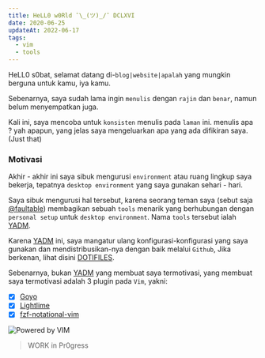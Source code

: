 ```yaml
---
title: HeLL0 w0Rld ¯\_(ツ)_/¯ DCLXVI
date: 2020-06-25
updateAt: 2022-06-17
tags:
  - vim
  - tools
---
```


HeLL0 s0bat, selamat datang di-`blog|website|apalah` yang mungkin berguna untuk
kamu, iya kamu.

Sebenarnya, saya sudah lama ingin `menulis` dengan `rajin` dan `benar`, namun
belum menyempatkan juga.

Kali ini, saya mencoba untuk `konsisten` menulis pada `laman` ini. menulis apa ?
yah apapun, yang jelas saya mengeluarkan apa yang ada difikiran saya. (Just
that)

### Motivasi

Akhir - akhir ini saya sibuk mengurusi `environment` atau ruang lingkup saya
bekerja, tepatnya `desktop environment` yang saya gunakan sehari - hari.

Saya sibuk mengurusi hal tersebut, karena seorang teman saya (sebut saja
[@faultable](https://faultable.dev)) membagikan sebuah `tools` menarik yang
berhubungan dengan `personal setup` untuk `desktop environment`. Nama `tools`
tersebut ialah [YADM](https://yadm.io/).

Karena [YADM](https://yadm.io/) ini, saya mangatur ulang konfigurasi-konfigurasi
yang saya gunakan dan mendistribusikan-nya dengan baik melalui `Github`, Jika
berkenan, lihat disini [DOTIFILES](https://github.com/ri7nz/.dotifiles).

Sebenarnya, bukan [YADM](https://yadm.io/) yang membuat saya termotivasi, yang
membuat saya termotivasi adalah 3 plugin pada `Vim`, yakni:

- [x] [Goyo](https://github.com/junegunn/goyo.vim)
- [x] [Lightlime](https://github.com/junegunn/limelight.vim)
- [x] [fzf-notational-vim](https://github.com/alok/notational-fzf-vim)

![Powered by VIM](./powered-by-vim.gif)

> WORK in Pr0gress
